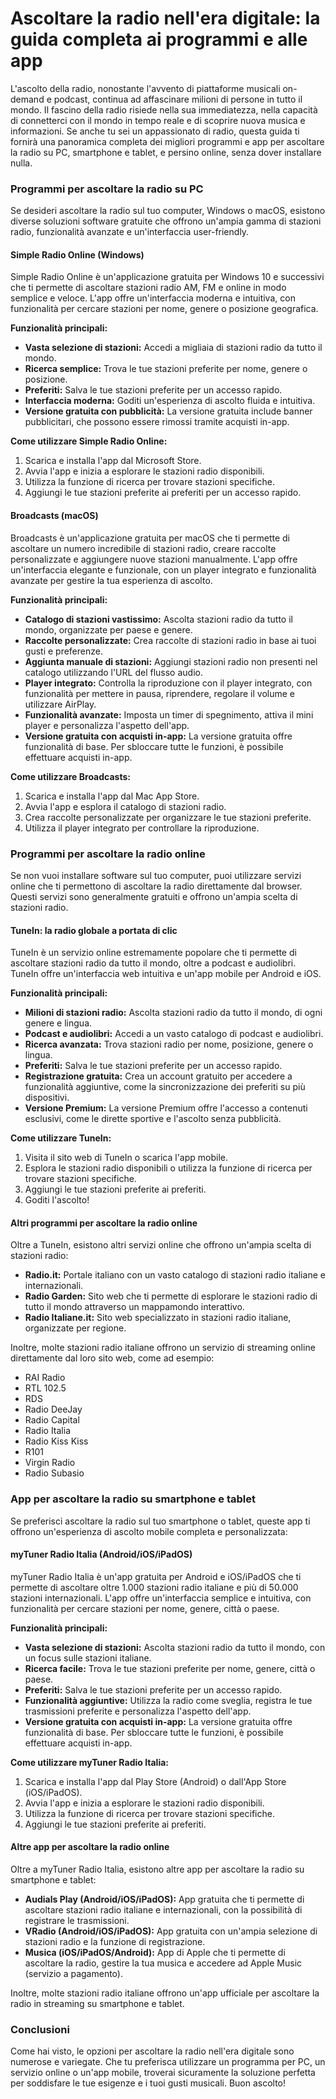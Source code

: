 # Ascoltare la radio nell'era digitale: la guida completa ai programmi e alle app

L'ascolto della radio, nonostante l'avvento di piattaforme musicali on-demand e podcast, continua ad affascinare milioni di persone in tutto il mondo.  Il fascino della radio risiede nella sua immediatezza, nella capacità di connetterci con il mondo in tempo reale e di scoprire nuova musica e informazioni.  Se anche tu sei un appassionato di radio, questa guida ti fornirà una panoramica completa dei migliori programmi e app per ascoltare la radio su PC, smartphone e tablet, e persino online, senza dover installare nulla.

### Programmi per ascoltare la radio su PC

Se desideri ascoltare la radio sul tuo computer, Windows o macOS, esistono diverse soluzioni software gratuite che offrono un'ampia gamma di stazioni radio, funzionalità avanzate e un'interfaccia user-friendly.

#### Simple Radio Online (Windows)

Simple Radio Online è un'applicazione gratuita per Windows 10 e successivi che ti permette di ascoltare stazioni radio AM, FM e online in modo semplice e veloce.  L'app offre un'interfaccia moderna e intuitiva, con funzionalità per cercare stazioni per nome, genere o posizione geografica.

**Funzionalità principali:**

* **Vasta selezione di stazioni:**  Accedi a migliaia di stazioni radio da tutto il mondo.
* **Ricerca semplice:**  Trova le tue stazioni preferite per nome, genere o posizione.
* **Preferiti:**  Salva le tue stazioni preferite per un accesso rapido.
* **Interfaccia moderna:**  Goditi un'esperienza di ascolto fluida e intuitiva.
* **Versione gratuita con pubblicità:**  La versione gratuita include banner pubblicitari, che possono essere rimossi tramite acquisti in-app.

**Come utilizzare Simple Radio Online:**

1. Scarica e installa l'app dal Microsoft Store.
2. Avvia l'app e inizia a esplorare le stazioni radio disponibili.
3. Utilizza la funzione di ricerca per trovare stazioni specifiche.
4. Aggiungi le tue stazioni preferite ai preferiti per un accesso rapido.

#### Broadcasts (macOS)

Broadcasts è un'applicazione gratuita per macOS che ti permette di ascoltare un numero incredibile di stazioni radio, creare raccolte personalizzate e aggiungere nuove stazioni manualmente.  L'app offre un'interfaccia elegante e funzionale, con un player integrato e funzionalità avanzate per gestire la tua esperienza di ascolto.

**Funzionalità principali:**

* **Catalogo di stazioni vastissimo:**  Ascolta stazioni radio da tutto il mondo, organizzate per paese e genere.
* **Raccolte personalizzate:**  Crea raccolte di stazioni radio in base ai tuoi gusti e preferenze.
* **Aggiunta manuale di stazioni:**  Aggiungi stazioni radio non presenti nel catalogo utilizzando l'URL del flusso audio.
* **Player integrato:**  Controlla la riproduzione con il player integrato, con funzionalità per mettere in pausa, riprendere, regolare il volume e utilizzare AirPlay.
* **Funzionalità avanzate:**  Imposta un timer di spegnimento, attiva il mini player e personalizza l'aspetto dell'app.
* **Versione gratuita con acquisti in-app:**  La versione gratuita offre funzionalità di base.  Per sbloccare tutte le funzioni, è possibile effettuare acquisti in-app.

**Come utilizzare Broadcasts:**

1. Scarica e installa l'app dal Mac App Store.
2. Avvia l'app e esplora il catalogo di stazioni radio.
3. Crea raccolte personalizzate per organizzare le tue stazioni preferite.
4. Utilizza il player integrato per controllare la riproduzione.

### Programmi per ascoltare la radio online

Se non vuoi installare software sul tuo computer, puoi utilizzare servizi online che ti permettono di ascoltare la radio direttamente dal browser.  Questi servizi sono generalmente gratuiti e offrono un'ampia scelta di stazioni radio.

#### TuneIn: la radio globale a portata di clic

TuneIn è un servizio online estremamente popolare che ti permette di ascoltare stazioni radio da tutto il mondo, oltre a podcast e audiolibri.  TuneIn offre un'interfaccia web intuitiva e un'app mobile per Android e iOS.

**Funzionalità principali:**

* **Milioni di stazioni radio:**  Ascolta stazioni radio da tutto il mondo, di ogni genere e lingua.
* **Podcast e audiolibri:**  Accedi a un vasto catalogo di podcast e audiolibri.
* **Ricerca avanzata:**  Trova stazioni radio per nome, posizione, genere o lingua.
* **Preferiti:**  Salva le tue stazioni preferite per un accesso rapido.
* **Registrazione gratuita:**  Crea un account gratuito per accedere a funzionalità aggiuntive, come la sincronizzazione dei preferiti su più dispositivi.
* **Versione Premium:**  La versione Premium offre l'accesso a contenuti esclusivi, come le dirette sportive e l'ascolto senza pubblicità.

**Come utilizzare TuneIn:**

1. Visita il sito web di TuneIn o scarica l'app mobile.
2. Esplora le stazioni radio disponibili o utilizza la funzione di ricerca per trovare stazioni specifiche.
3. Aggiungi le tue stazioni preferite ai preferiti.
4. Goditi l'ascolto!

#### Altri programmi per ascoltare la radio online

Oltre a TuneIn, esistono altri servizi online che offrono un'ampia scelta di stazioni radio:

* **Radio.it:**  Portale italiano con un vasto catalogo di stazioni radio italiane e internazionali.
* **Radio Garden:**  Sito web che ti permette di esplorare le stazioni radio di tutto il mondo attraverso un mappamondo interattivo.
* **Radio Italiane.it:**  Sito web specializzato in stazioni radio italiane, organizzate per regione.

Inoltre, molte stazioni radio italiane offrono un servizio di streaming online direttamente dal loro sito web, come ad esempio:

* RAI Radio
* RTL 102.5
* RDS
* Radio DeeJay
* Radio Capital
* Radio Italia
* Radio Kiss Kiss
* R101
* Virgin Radio
* Radio Subasio

### App per ascoltare la radio su smartphone e tablet

Se preferisci ascoltare la radio sul tuo smartphone o tablet, queste app ti offrono un'esperienza di ascolto mobile completa e personalizzata:

#### myTuner Radio Italia (Android/iOS/iPadOS)

myTuner Radio Italia è un'app gratuita per Android e iOS/iPadOS che ti permette di ascoltare oltre 1.000 stazioni radio italiane e più di 50.000 stazioni internazionali.  L'app offre un'interfaccia semplice e intuitiva, con funzionalità per cercare stazioni per nome, genere, città o paese.

**Funzionalità principali:**

* **Vasta selezione di stazioni:**  Ascolta stazioni radio da tutto il mondo, con un focus sulle stazioni italiane.
* **Ricerca facile:**  Trova le tue stazioni preferite per nome, genere, città o paese.
* **Preferiti:**  Salva le tue stazioni preferite per un accesso rapido.
* **Funzionalità aggiuntive:**  Utilizza la radio come sveglia, registra le tue trasmissioni preferite e personalizza l'aspetto dell'app.
* **Versione gratuita con acquisti in-app:**  La versione gratuita offre funzionalità di base.  Per sbloccare tutte le funzioni, è possibile effettuare acquisti in-app.

**Come utilizzare myTuner Radio Italia:**

1. Scarica e installa l'app dal Play Store (Android) o dall'App Store (iOS/iPadOS).
2. Avvia l'app e inizia a esplorare le stazioni radio disponibili.
3. Utilizza la funzione di ricerca per trovare stazioni specifiche.
4. Aggiungi le tue stazioni preferite ai preferiti.

#### Altre app per ascoltare la radio online

Oltre a myTuner Radio Italia, esistono altre app per ascoltare la radio su smartphone e tablet:

* **Audials Play (Android/iOS/iPadOS):**  App gratuita che ti permette di ascoltare stazioni radio italiane e internazionali, con la possibilità di registrare le trasmissioni.
* **VRadio (Android/iOS/iPadOS):**  App gratuita con un'ampia selezione di stazioni radio e la funzione di registrazione.
* **Musica (iOS/iPadOS/Android):**  App di Apple che ti permette di ascoltare la radio, gestire la tua musica e accedere ad Apple Music (servizio a pagamento).

Inoltre, molte stazioni radio italiane offrono un'app ufficiale per ascoltare la radio in streaming su smartphone e tablet.

### Conclusioni

Come hai visto, le opzioni per ascoltare la radio nell'era digitale sono numerose e variegate.  Che tu preferisca utilizzare un programma per PC, un servizio online o un'app mobile, troverai sicuramente la soluzione perfetta per soddisfare le tue esigenze e i tuoi gusti musicali.  Buon ascolto!
